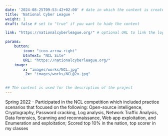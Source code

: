 ```yaml
---
date: '2024-08-25T09:53:42+02:00' # date in which the content is created - defaults to "today"
title: 'National Cyber League '
weight: 1
draft: false # set to "true" if you want to hide the content 

link: "https://nationalcyberleague.org/" # optional URL to link the logo to

params:
    button:
        icon: "icon-arrow-right"
        btnText: "NCL Site"
        URL: "https://nationalcyberleague.org/"
    image:  
        x: "images/works/NCL.jpg"
        _2x: "images/works/NCL@2x.jpg"
    

## The content is used for the description of the project
---
```

Spring 2022 - 
Participated in the NCL competition which included practice scenarios that focused on the following: Open-source intelligence, Cryptography, Password cracking, Log analysis, Network Traffic Analysis, Data forensics, Scanning and reconnaissance, Web app exploitation, and Enumeration and exploitation; Scored top 10% in the nation, top scorer in my classes
